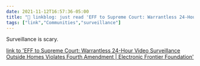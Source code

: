 ```yaml
---
date: 2021-11-12T16:57:36-05:00
title: "🔗 linkblog: just read 'EFF to Supreme Court: Warrantless 24-Hour Video Surveillance Outside Homes Violates Fourth Amendment | Electronic Frontier Foundation'"
tags: ["link","Communities","surveillance"]
---
```

Surveillance is scary.
 
[link to 'EFF to Supreme Court: Warrantless 24-Hour Video Surveillance Outside Homes Violates Fourth Amendment | Electronic Frontier Foundation'](https://www.eff.org/press/releases/eff-supreme-court-warrantless-24-hour-video-surveillance-outside-homes-violates)
